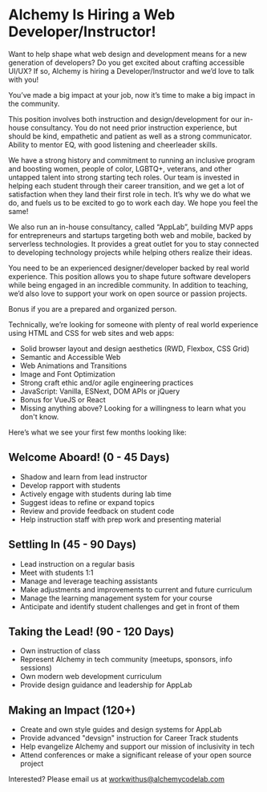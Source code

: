 # Alchemy Is Hiring a Web Developer/Instructor!

Want to help shape what web design and development means for a new generation of developers? Do you get excited about crafting accessible UI/UX? If so, Alchemy is hiring a Developer/Instructor and we’d love to talk with you!

You’ve made a big impact at your job, now it’s time to make a big impact in the community.

This position involves both instruction and design/development for our in-house consultancy. You do not need prior instruction experience, but should be kind, empathetic and patient as well as a strong communicator. Ability to mentor EQ, with good listening and cheerleader skills.

We have a strong history and commitment to running an inclusive program and boosting women, people of color, LGBTQ+, veterans, and other untapped talent into strong starting tech roles. Our team is invested in helping each student through their career transition, and we get a lot of satisfaction when they land their first role in tech. It’s why we do what we do, and fuels us to be excited to go to work each day. We hope you feel the same!

We also run an in-house consultancy, called “AppLab”, building MVP apps for entrepreneurs and startups targeting both web and mobile, backed by serverless technologies. It provides a great outlet for you to stay connected to developing technology projects while helping others realize their ideas.

You need to be an experienced designer/developer backed by real world experience. This position allows you to shape future software developers while being engaged in an incredible community. In addition to teaching, we’d also love to support your work on open source or passion projects. 

Bonus if you are a prepared and organized person.

Technically, we’re looking for someone with plenty of real world experience using HTML and CSS for web sites and web apps:
* Solid browser layout and design aesthetics (RWD, Flexbox, CSS Grid)
* Semantic and Accessible Web
* Web Animations and Transitions
* Image and Font Optimization
* Strong craft ethic and/or agile engineering practices
* JavaScript: Vanilla, ESNext, DOM APIs or jQuery
* Bonus for VueJS or React
* Missing anything above? Looking for a willingness to learn what you don't know.

Here’s what we see your first few months looking like:

## Welcome Aboard! (0 - 45 Days)

* Shadow and learn from lead instructor
* Develop rapport with students
* Actively engage with students during lab time 
* Suggest ideas to refine or expand topics
* Review and provide feedback on student code
* Help instruction staff with prep work and presenting material

## Settling In (45 - 90 Days) 

* Lead instruction on a regular basis
* Meet with students 1:1
* Manage and leverage teaching assistants 
* Make adjustments and improvements to current and future curriculum
* Manage the learning management system for your course
* Anticipate and identify student challenges and get in front of them

## Taking the Lead! (90 - 120 Days)

- Own instruction of class
- Represent Alchemy in tech community (meetups, sponsors, info sessions)
- Own modern web development curriculum
- Provide design guidance and leadership for AppLab

## Making an Impact (120+)

- Create and own style guides and design systems for AppLab
- Provide advanced "devsign" instruction for Career Track students
- Help evangelize Alchemy and support our mission of inclusivity in tech
- Attend conferences or make a significant release of your open source project

Interested? Please email us at workwithus@alchemycodelab.com

